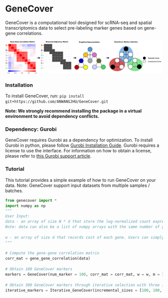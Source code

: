 # GeneCover

GeneCover is a computational tool designed for scRNA-seq and spatial transcriptomics data to select pre-labeling marker genes based on gene-gene correlations.

![graphical abstract](graphical-abstract-v1-with-bg.png)

### Installation
To install GeneCover, run:
`pip install git+https://github.com/ANWANGJHU/GeneCover.git
`

**Note: We strongly recommend installing the package in a virtual environment to avoid dependency conflicts.**

### Dependency: Gurobi
GeneCover requires Gurobi as a dependency for optimization. To install Gurobi in python, please follow [Gurobi Installation Guide](https://support.gurobi.com/hc/en-us/articles/360044290292-How-do-I-install-Gurobi-for-Python). Gurobi requires a license to use the interface. For information on how to obtain a license, please refer to  [this Gurobi support article](https://support.gurobi.com/hc/en-us/articles/12684663118993-How-do-I-obtain-a-Gurobi-license).

### Tutorial 
This tutorial provides a simple example of how to run GeneCover on your data. Note: GeneCover support input datasets from multiple samples / batches.

```python 
from genecover import *
import numpy as np
"""
User Input: 
data - an array of size N * d that store the log-normalized count expression data, where N is the number of cells and d is the number of genes.
Note: data can also be a list of numpy arrays with the same number of genes d, and the pipeline for generating marker panel is the same as using one dataset.

w - an array of size d that records cost of each gene. Users can simply set w = np.ones(data.shape[1]).
"""

# Compute the gene-gene correlation matrix
corr_mat = gene_gene_correlation(data)

# Obtain 100 GeneCover markers
markers = GeneCover(num_marker = 100, corr_mat = corr_mat, w = w, m = 3, lambdaMax = .3, lambdaMin = 0.05)

# Obtain 300 GeneCover markers through iterative selection with three iterations
iterative_markers = Iterative_GeneCover(incremental_sizes = [100, 100, 100], corr_mat = corr_mat, w = w, m = 3, lambdaMax = .3, lambdaMin = 0.05)
```